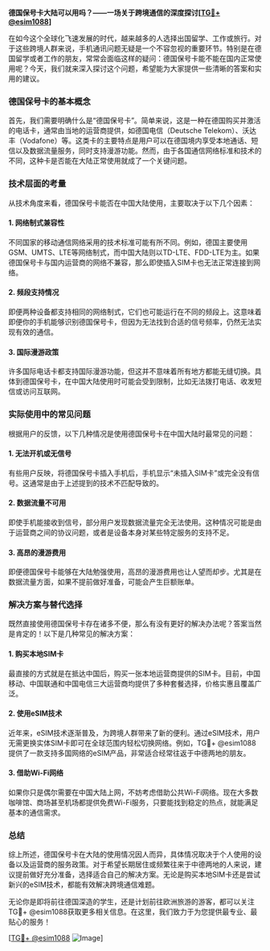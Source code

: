 **德国保号卡大陆可以用吗？——一场关于跨境通信的深度探讨[[TG💪+ @esim1088](https://t.me/s/esim1088)]**

在如今这个全球化飞速发展的时代，越来越多的人选择出国留学、工作或旅行。对于这些跨境人群来说，手机通讯问题无疑是一个不容忽视的重要环节。特别是在德国留学或者工作的朋友，常常会面临这样的疑问：德国保号卡能不能在国内正常使用呢？今天，我们就来深入探讨这个问题，希望能为大家提供一些清晰的答案和实用的建议。

### 德国保号卡的基本概念

首先，我们需要明确什么是“德国保号卡”。简单来说，这是一种在德国购买并激活的电话卡，通常由当地的运营商提供，如德国电信（Deutsche Telekom）、沃达丰（Vodafone）等。这类卡的主要特点是用户可以在德国境内享受本地通话、短信以及数据流量服务，同时支持漫游功能。然而，由于各国通信网络标准和技术的不同，这种卡是否能在大陆正常使用就成了一个关键问题。

### 技术层面的考量

从技术角度来看，德国保号卡能否在中国大陆使用，主要取决于以下几个因素：

#### 1. 网络制式兼容性
不同国家的移动通信网络采用的技术标准可能有所不同。例如，德国主要使用GSM、UMTS、LTE等网络制式，而中国大陆则以TD-LTE、FDD-LTE为主。如果德国保号卡与国内运营商的网络不兼容，那么即使插入SIM卡也无法正常连接到网络。

#### 2. 频段支持情况
即便两种设备都支持相同的网络制式，它们也可能运行在不同的频段上。这意味着即便你的手机能够识别德国保号卡，但因为无法找到合适的信号频率，仍然无法实现有效的通信。

#### 3. 国际漫游政策
许多国际电话卡都支持国际漫游功能，但这并不意味着所有地方都能无缝切换。具体到德国保号卡，在中国大陆使用时可能会受到限制，比如无法拨打电话、收发短信或访问互联网。

### 实际使用中的常见问题

根据用户的反馈，以下几种情况是使用德国保号卡在中国大陆时最常见的问题：

#### 1. 无法开机或无信号
有些用户反映，将德国保号卡插入手机后，手机显示“未插入SIM卡”或完全没有信号。这通常是由于上述提到的技术不匹配导致的。

#### 2. 数据流量不可用
即使手机能接收到信号，部分用户发现数据流量完全无法使用。这种情况可能是由于运营商之间的协议问题，或者是设备本身对某些特定服务的支持不足。

#### 3. 高昂的漫游费用
即便德国保号卡能够在大陆勉强使用，高昂的漫游费用也让人望而却步。尤其是在数据流量方面，如果不提前做好准备，可能会产生巨额账单。

### 解决方案与替代选择

既然直接使用德国保号卡存在诸多不便，那么有没有更好的解决办法呢？答案当然是肯定的！以下是几种常见的解决方案：

#### 1. 购买本地SIM卡
最直接的方式就是在抵达中国后，购买一张本地运营商提供的SIM卡。目前，中国移动、中国联通和中国电信三大运营商均提供了多种套餐选择，价格实惠且覆盖广泛。

#### 2. 使用eSIM技术
近年来，eSIM技术逐渐普及，为跨境人群带来了新的便利。通过eSIM技术，用户无需更换实体SIM卡即可在全球范围内轻松切换网络。例如，TG💪+ @esim1088 提供了一款支持多国网络的eSIM产品，非常适合经常往返于中德两地的朋友。

#### 3. 借助Wi-Fi网络
如果你只是偶尔需要在中国大陆上网，不妨考虑借助公共Wi-Fi网络。现在大多数咖啡馆、商场甚至机场都提供免费Wi-Fi服务，只要能找到稳定的热点，就能满足基本的通信需求。

### 总结

综上所述，德国保号卡在大陆的使用情况因人而异，具体情况取决于个人使用的设备以及运营商的服务政策。对于希望长期居住或频繁往来于中德两地的人来说，建议提前做好充分准备，选择适合自己的解决方案。无论是购买本地SIM卡还是尝试新兴的eSIM技术，都能有效解决跨境通信难题。

无论你是即将前往德国深造的学生，还是计划前往欧洲旅游的游客，都可以关注TG💪+ @esim1088获取更多相关信息。在这里，我们致力于为您提供最专业、最贴心的服务！

[[TG💪+ @esim1088](https://t.me/s/esim1088) ![Image](https://i.postimg.cc/4NQfJmqS/Snipaste-2025-05-13-00-14-12.png)]